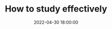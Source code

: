---
layout: post
title:  "How to study effectively"
date:   2022-04-30 18:00:00
categories: blog1
---